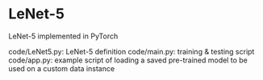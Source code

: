 # LeNet-5
LeNet-5 implemented in PyTorch

code/LeNet5.py: LeNet-5 definition
code/main.py: training & testing script
code/app.py: example script of loading a saved pre-trained model to be used on a custom data instance